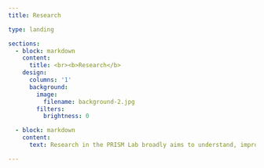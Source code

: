 ```yaml
---
title: Research

type: landing

sections:
  - block: markdown
    content:
      title: <br><b>Research</b>
    design:
      columns: '1'
      background:
        image:
          filename: background-2.jpg
        filters:
          brightness: 0

  - block: markdown
    content:
      text: Research in the PRISM Lab broadly aims to understand, improve the assessment of, and intervene upon processes that confer risk for suicidal ideation, intent, and behaviors. We use a transdiagnostic framework - which means our research spans across and beyond traditional diagnostic categories - to understand (1) contributors to the development and maintenance of suicidal thoughts and behaviors; and (2) when (and under what circumstances) transitions from suicidal thoughts to actions occur. Below, we detail some of our ongoing projects.<br><br><h2><center>Acute Suicidal Crises</center></h2><br><br><h2><center>Cognitive Facilitators of Suicidal Thoughts and Behaviors</center></h2><br><br><h2><center>Ecological Momentary Assessment</center></h2><br><br><h2><center>Measurement and Quantitative Methods</center></h2>

---
```

